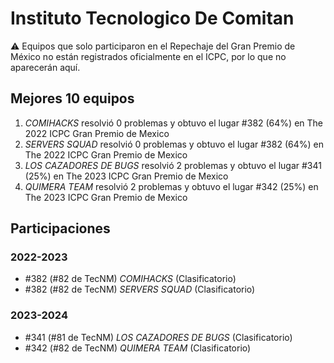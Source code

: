 # Instituto Tecnologico De Comitan

:warning: Equipos que solo participaron en el Repechaje del Gran Premio de México no están registrados oficialmente en el ICPC, por lo que no aparecerán aquí.

## Mejores 10 equipos

1. _COMIHACKS_ resolvió 0 problemas y obtuvo el lugar #382 (64%) en The 2022 ICPC Gran Premio de Mexico
1. _SERVERS SQUAD_ resolvió 0 problemas y obtuvo el lugar #382 (64%) en The 2022 ICPC Gran Premio de Mexico
1. _LOS CAZADORES DE BUGS_ resolvió 2 problemas y obtuvo el lugar #341 (25%) en The 2023 ICPC Gran Premio de Mexico
1. _QUIMERA TEAM_ resolvió 2 problemas y obtuvo el lugar #342 (25%) en The 2023 ICPC Gran Premio de Mexico

## Participaciones

### 2022-2023

- #382 (#82 de TecNM) _COMIHACKS_ (Clasificatorio)
- #382 (#82 de TecNM) _SERVERS SQUAD_ (Clasificatorio)

### 2023-2024

- #341 (#81 de TecNM) _LOS CAZADORES DE BUGS_ (Clasificatorio)
- #342 (#82 de TecNM) _QUIMERA TEAM_ (Clasificatorio)



